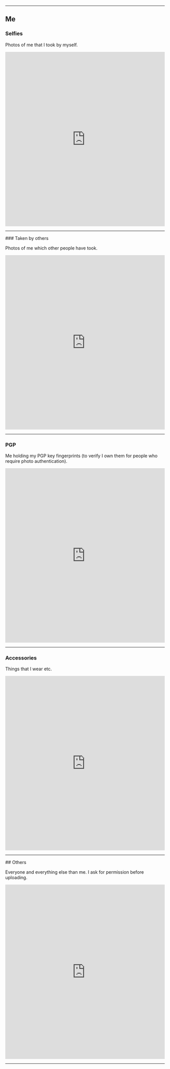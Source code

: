 <!DOCTYPE html>
<html>
<head>
<meta charset="UTF-8" />
<!-- <meta http-equiv="refresh" content="60" /> -->
<meta name="description" content="This page contains most of my imgur albums.." />
<meta name="keywords" content="" />
<meta name="author" content="Mikaela Suomalainen" />
<link rel="canonical" href="https://mkaysi.github.io/pages/photos.html">
<title>Photo albums that are embedded from my imgur account.</title>
<link rel="stylesheet" type="text/css" href="../css.css" />
</head>
<body>
<hr/>

## Me

### Selfies

Photos of me that I took by myself.

<iframe class="imgur-album" width="100%" height="550" frameborder="0" src="https://imgur.com/a/8b4EY/embed"></iframe>

<hr/>
### Taken by others

Photos of me which other people have took.

<iframe class="imgur-album" width="100%" height="550" frameborder="0" src="https://imgur.com/a/pfCvJ/embed"></iframe>
<hr/>

### PGP

Me holding my PGP key fingerprints (to verify I own them for people who 
require photo authentication).

<iframe class="imgur-album" width="100%" height="550" frameborder="0" src="http://imgur.com/a/N8Kwa/embed"></iframe>

<hr/>

### Accessories

Things that I wear etc.

<iframe class="imgur-album" width="100%" height="550" frameborder="0" src="http://imgur.com/a/XqFg6/embed"></iframe>

<hr/>
## Others

Everyone and everything else than me. I ask for permission before 
uploading.

<iframe class="imgur-album" width="100%" height="550" frameborder="0" src="http://imgur.com/a/XCV8k/embed"></iframe>

<hr/>
<script>
  (function(i,s,o,g,r,a,m){i['GoogleAnalyticsObject']=r;i[r]=i[r]||function(){
    (i[r].q=i[r].q||[]).push(arguments)},i[r].l=1*new Date();a=s.createElement(o),
      m=s.getElementsByTagName(o)[0];a.async=1;a.src=g;m.parentNode.insertBefore(a,m)
        })(window,document,'script','//www.google-analytics.com/analytics.js','ga');

          ga('create', 'UA-40171169-1', 'mkaysi.github.io');
            ga('send', 'pageview');

            </script>
</body>
</html>
<!-- vim : set ft=markdown-->
